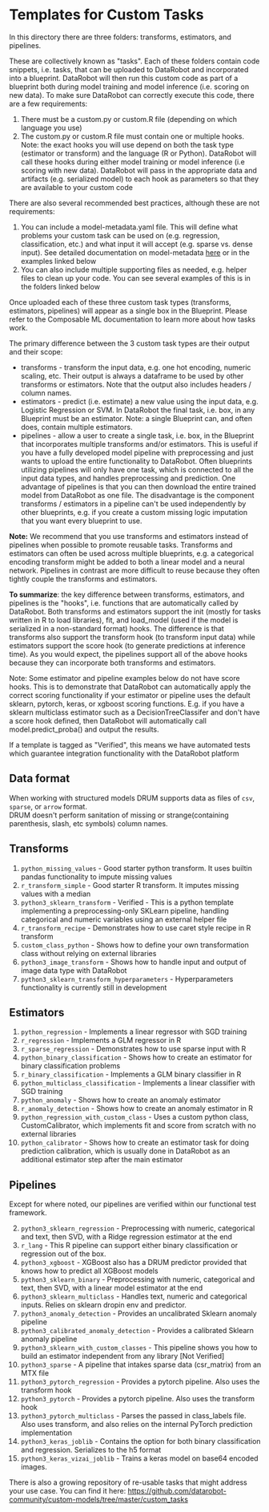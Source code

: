# Templates for Custom Tasks

In this directory there are three folders: transforms, estimators, and pipelines. 

These are collectively known as "tasks". Each of these folders
contain code snippets, i.e. tasks, that can be uploaded to DataRobot and incorporated into a blueprint. 
DataRobot will then run this custom code as part of a blueprint both during model training and 
model inference (i.e. scoring on new data). To make sure DataRobot can correctly execute this code, 
there are a few requirements:

1. There must be a custom.py or custom.R file (depending on which language you use)
2. The custom.py or custom.R file must contain one or multiple hooks.
   Note: the exact hooks you will use depend on both the task type (estimator or transform) 
   and the language (R or Python). 
   DataRobot will call these hooks during either model training or model inference (i.e scoring with new data). 
   DataRobot will pass in the appropriate data and artifacts (e.g. serialized model) to each hook 
   as parameters so that they are available to your custom code
   
There are also several recommended best practices, although these are not requirements:
1. You can include a model-metadata.yaml file. This will define what problems your custom task can be used on 
   (e.g. regression, classification, etc.) and what input it will accept (e.g. sparse vs. dense input). 
   See detailed documentation on model-metadata 
   [here](https://github.com/datarobot/datarobot-user-models/blob/master/MODEL-METADATA.md)
   or in the examples linked below 
2. You can also include multiple supporting files as needed, e.g. helper files to clean up your code.
    You can see several examples of this is in the folders linked below

Once uploaded each of these three custom task types (transforms, estimators, pipelines) will appear as a single 
box in the Blueprint. Please refer to the Composable ML documentation to learn more about how tasks work.

The primary difference between the 3 custom task types are their output and their scope:

* transforms - transform the input data, e.g. one hot encoding, numeric scaling, etc. 
  Their output is always a dataframe to be used by other transforms or estimators. 
  Note that the output also includes headers / column names. 
* estimators - predict (i.e. estimate) a new value using the input data, e.g. Logistic Regression or SVM. 
  In DataRobot the final task, i.e. box, in any Blueprint must be an estimator. Note: a single Blueprint
  can, and often does, contain multiple estimators.
* pipelines - allow a user to create a single task, i.e. box, in the Blueprint that incorporates
  multiple transforms and/or estimators. This is useful if you have a fully developed model pipeline
  with preprocessing and just wants to upload the entire functionality to DataRobot. Often 
  blueprints utilizing pipelines will only have one task, which is connected to all the 
  input data types, and handles preprocessing and prediction. One advantage of pipelines is that you can 
  then download the entire trained model from DataRobot as one file. The disadvantage is the component 
  transforms / estimators in a pipeline can't be used independently by other blueprints, e.g. if 
  you create a custom missing logic imputation that you want every blueprint to use. 
  

**Note:** We recommend that you use transforms and estimators instead of pipelines when possible 
to promote reusable tasks. Transforms and estimators can often be used across multiple blueprints, 
e.g. a categorical encoding transform might be added to both a linear model and a neural network. 
Pipelines in contrast are more difficult to reuse because they often tightly couple the transforms 
and estimators. 

**To summarize**: the key difference between transforms, estimators, and pipelines
is the "hooks", i.e. functions that are automatically called by DataRobot. Both transforms and estimators support
the init (mostly for tasks written in R to load libraries), fit, and 
load_model (used if the model is serialized in a non-standard format) hooks. 
The difference is that transforms also support the transform hook (to transform input data) while estimators
support the score hook (to generate predictions at inference time).
As you would expect, the pipelines support all of the above hooks because they can incorporate 
both transforms and estimators.

Note: Some estimator and pipeline examples below do not have score hooks. This is to demonstrate that DataRobot
can automatically apply the correct scoring functionality if your estimator or pipeline uses the default
sklearn, pytorch, keras, or xgboost scoring functions. E.g. if you have a sklearn multiclass estimator such 
as a DecisionTreeClassifer and don't have a score hook defined, then DataRobot will automatically call 
model.predict_proba() and output the results.

If a template is tagged as "Verified", this means we have automated tests which guarantee
integration functionality with the DataRobot platform

## Data format

When working with structured models DRUM supports data as files of `csv`, `sparse`, or `arrow` format.   
DRUM doesn't perform sanitation of missing or strange(containing parenthesis, slash, etc symbols) column names.

## Transforms

1. `python_missing_values` - Good starter python transform. It uses builtin pandas functionality to impute
  missing values
2. `r_transform_simple` - Good starter R transform. It imputes missing values with a median
2. `python3_sklearn_transform` - Verified - This is a python template implementing a
   preprocessing-only SKLearn pipeline, handling categorical and numeric variables using
   an external helper file
3. `r_transform_recipe` - Demonstrates how to use caret style recipe in R transform
4. `custom_class_python` - Shows how to define your own transformation class without relying on
   external libraries
5. `python3_image_transform` - Shows how to handle input and output of image data type with DataRobot
6. `python3_sklearn_transform_hyperparameters` - Hyperparameters functionality is currently still in
  development

## Estimators

1. `python_regression` - Implements a linear regressor with SGD training
2. `r_regression` - Implements a GLM regressor in R
3. `r_sparse_regression` - Demonstrates how to use sparse input with R
4. `python_binary_classification` - Shows how to create an estimator for binary
  classification problems
5. `r_binary_classification` - Implements a GLM binary classifier in R
6. `python_multiclass_classification` - Implements a linear classifier with SGD training
7. `python_anomaly` - Shows how to create an anomaly estimator
8. `r_anomaly_detection`  - Shows how to create an anomaly estimator in R
9. `python_regression_with_custom_class` - Uses a custom python class, CustomCalibrator, which
  implements fit and score from scratch with no external libraries
10. `python_calibrator` - Shows how to create an estimator task for doing prediction calibration,
  which is usually done in DataRobot as an additional estimator step after the main estimator

## Pipelines

Except for where noted, our pipelines are verified within our functional test framework.

2. `python3_sklearn_regression` - Preprocessing with numeric, categorical and text, then SVD, with a
    Ridge regression estimator at the end
3. `r_lang` - This R pipeline can support either binary classification or regression out of the box.
4. `python3_xgboost` - XGBoost also has a DRUM predictor provided that knows how to predict all
    XGBoost models
5. `python3_sklearn_binary` - Preprocessing with numeric, categorical and text, then SVD, with a
    linear model estimator at the end
6. `python3_sklearn_multiclass` - Handles text, numeric and categorical inputs. Relies on sklearn
     dropin env and predictor. 
7. `python3_anomaly_detection` - Provides an uncalibrated Sklearn anomaly pipeline
8. `python3_calibrated_anomaly_detection` - Provides a calibrated Sklearn anomaly pipeline
9. `python3_sklearn_with_custom_classes` - This pipeline shows you how to build an estimator
    independent from any library [Not Verified]
10. `python3_sparse` - A pipeline that intakes sparse data (csr_matrix) from an MTX file
11. `python3_pytorch_regression` - Provides a pytorch pipeline. Also uses the transform hook
12. `python3_pytorch` - Provides a pytorch pipeline. Also uses the transform hook
13. `python3_pytorch_multiclass` - Parses the passed in class_labels file. Also uses transform, and
     also relies on the internal PyTorch prediction implementation
14. `python3_keras_joblib` - Contains the option for both binary classification and regression.
    Serializes to the h5 format
15. `python3_keras_vizai_joblib` - Trains a keras model on base64 encoded images.

There is also a growing repository of re-usable tasks that might address your use case. You can find
it here: https://github.com/datarobot-community/custom-models/tree/master/custom_tasks